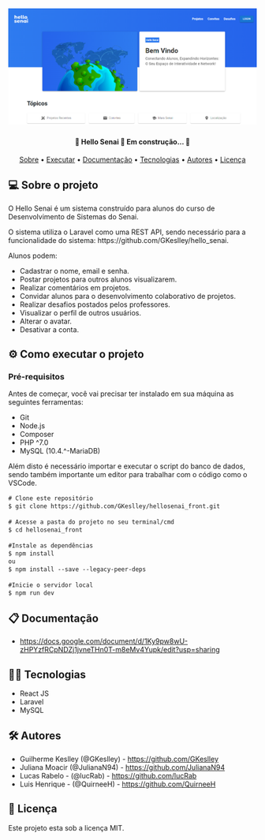 <h1 align="center">
  <img alt="Home do site Hello Senai" title="#NextLevelWeek" src="./src/assets/hello.png" />
</h1>

<h4 align="center"> 
	🚧  Hello Senai 🚀 Em construção...  🚧
</h4>

<p align="center">
 <a href="#sobre">Sobre</a> •
 <a href="#executar">Executar</a> • 
 <a href="#documentacao">Documentação</a> • 
 <a href="#tecnologias">Tecnologias</a> • 
 <a href="#autores">Autores</a> • 
 <a href="#licenca">Licença</a> 
</p>

<h2 style="center" id="sobre">💻 Sobre o projeto</h2>

<p style="center">O Hello Senai é um sistema construído para alunos do curso de Desenvolvimento de Sistemas do Senai.</p>
<p style="center">O sistema utiliza o Laravel como uma REST API, sendo necessário para a funcionalidade do sistema: https://github.com/GKeslley/hello_senai.</p>
<p style="center">Alunos podem:</p>

- Cadastrar o nome, email e senha.
- Postar projetos para outros alunos visualizarem.
- Realizar comentários em projetos.
- Convidar alunos para o desenvolvimento colaborativo de projetos.
- Realizar desafios postados pelos professores.
- Visualizar o perfil de outros usuários.
- Alterar o avatar.
- Desativar a conta.
  
<h2 style="center" id="executar">⚙ Como executar o projeto </h2>

### Pré-requisitos
Antes de começar, você vai precisar ter instalado em sua máquina as seguintes ferramentas: 
<ul>
  <li>Git</li>
  <li>Node.js</li>
  <li>Composer</li>
  <li>PHP ^7.0</li>
  <li>MySQL (10.4.^-MariaDB)</li>
</ul> 
Além disto é necessário importar e executar o script do banco de dados, sendo também importante um editor para trabalhar com o código como o VSCode.
<br>

```
# Clone este repositório
$ git clone https://github.com/GKeslley/hellosenai_front.git

# Acesse a pasta do projeto no seu terminal/cmd
$ cd hellosenai_front

#Instale as dependências
$ npm install
ou
$ npm install --save --legacy-peer-deps

#Inicie o servidor local
$ npm run dev
```
<h2 style="center" id="documentacao">📋 Documentação</h2>

- https://docs.google.com/document/d/1Ky9pw8wU-zHPYzfRCpNDZj1jvneTHn0T-m8eMv4Yupk/edit?usp=sharing

<h2 style="center" id="tecnologias">👨‍💻 Tecnologias</h2>

- React JS
- Laravel
- MySQL

<h2 style="center" id="autores">🛠️ Autores</h2>

- Guilherme Keslley (@GKeslley) - https://github.com/GKeslley
- Juliana Moacir (@JulianaN94) - https://github.com/JulianaN94
- Lucas Rabelo - (@lucRab) - https://github.com/lucRab
- Luis Henrique - (@QuirneeH) - https://github.com/QuirneeH

<h2 style="center" id="licenca">📝 Licença</h2>

Este projeto esta sob a licença MIT.
